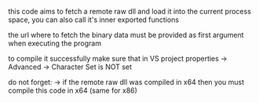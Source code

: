 this code aims to fetch a remote raw dll and load it into the current process space, you can also call it's inner exported functions

the url where to fetch the binary data must be provided as first argument when executing the program

to compile it successfully make sure that in VS project properties -> Advanced -> Character Set is NOT set

do not forget:
    -> if the remote raw dll was compiled in x64 then you must compile this code in x64 (same for x86)